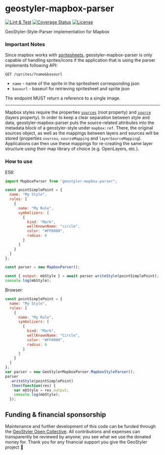 # geostyler-mapbox-parser

[![Lint & Test](https://github.com/geostyler/geostyler-mapbox-parser/actions/workflows/on-push-master.yml/badge.svg)](https://github.com/geostyler/geostyler-mapbox-parser/actions/workflows/on-push-master.yml)
[![Coverage Status](https://coveralls.io/repos/github/geostyler/geostyler-mapbox-parser/badge.svg?branch=master)](https://coveralls.io/github/geostyler/geostyler-mapbox-parser?branch=master)
[![License](https://img.shields.io/github/license/geostyler/geostyler-style)](https://github.com/geostyler/geostyler-style/blob/master/LICENSE)

GeoStyler-Style-Parser implementation for Mapbox

### Important Notes
Since mapbox works with [spritesheets](https://docs.mapbox.com/api/maps/#sprites), geostyler-mapbox-parser is only capable of handling sprites/icons if the application that is using the parser implements following API:

`GET /sprites/?name&baseurl`
- `name` - name of the sprite in the spritesheet corresponding json
- `baseurl` - baseurl for retrieving spritesheet and sprite json

The endpoint MUST return a reference to a single image.

---

Mapbox styles require the properties [`sources`](https://docs.mapbox.com/mapbox-gl-js/style-spec/#root-sources) (root property)
and [`source`](https://docs.mapbox.com/mapbox-gl-js/style-spec/#layer-source) (layers property).
In order to keep a clear separation between style and data, geostyler-mapbox-parser puts the source-related attributes into the metadata block of
a geostyler-style under `mapbox:ref`. There, the original sources object, as well as the mappings between layers and sources will be stored
(properties `sources`, `sourceMapping` and `layerSourceMapping`). Applications can then use these mappings for re-creating the same layer structure
using their map library of choice (e.g. OpenLayers, etc.).

### How to use

ES6:
```js
import MapboxParser from "geostyler-mapbox-parser";

const pointSimplePoint = {
  name: "My Style",
  rules: [
    {
      name: "My Rule",
      symbolizers: [
        {
          kind: "Mark",
          wellKnownName: "circle",
          color: "#FF0000",
          radius: 6
        }
      ]
    }
  ]
};

const parser = new MapboxParser();

const { output: mbStyle } = await parser.writeStyle(pointSimplePoint);
console.log(mbStyle);
```

Browser:

```js
const pointSimplePoint = {
  name: "My Style",
  rules: [
    {
      name: "My Rule",
      symbolizers: [
        {
          kind: "Mark",
          wellKnownName: "Circle",
          color: "#FF0000",
          radius: 6
        }
      ]
    }
  ]
};
var parser = new GeoStylerMapboxParser.MapboxStyleParser();
parser
  .writeStyle(pointSimplePoint)
  .then(function(res) {
    var mbStyle = res.output;
    console.log(mbStyle);
  });
```

## <a name="funding"></a>Funding & financial sponsorship

Maintenance and further development of this code can be funded through the
[GeoStyler Open Collective](https://opencollective.com/geostyler). All contributions and
expenses can transparently be reviewed by anyone; you see what we use the donated money for.
Thank you for any financial support you give the GeoStyler project 💞

